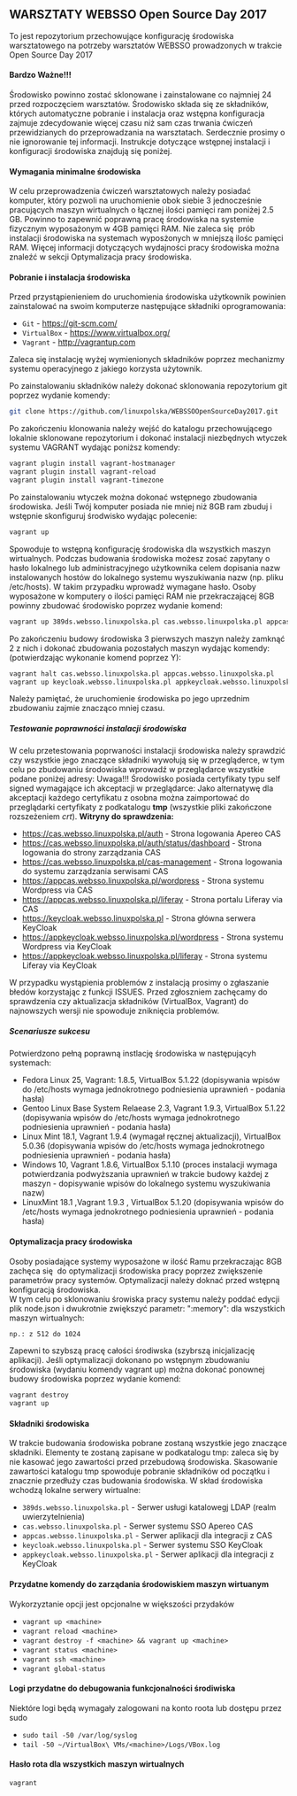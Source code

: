 ## WARSZTATY WEBSSO Open Source Day 2017

To jest repozytorium przechowujące konfigurację środowiska warsztatowego
na potrzeby warsztatów WEBSSO prowadzonych w trakcie Open Source Day 2017

#### Bardzo Ważne!!!

Środowisko powinno zostać sklonowane i zainstalowane co najmniej 24 przed
rozpoczęciem warsztatów. Środowisko składa się ze składników, których
automatyczne pobranie i instalacja oraz wstępna konfiguracja zajmuje zdecydowanie
więcej czasu niż sam czas trwania ćwiczeń przewidzianych do przeprowadzania na
warsztatach. Serdecznie prosimy o nie ignorowanie tej informacji.
Instrukcje dotyczące wstępnej instalacji i konfiguracji środowiska znajdują się
poniżej.

#### Wymagania minimalne środowiska

W celu przeprowadzenia ćwiczeń warsztatowych należy posiadać komputer, który
pozwoli na uruchomienie obok siebie 3 jednocześnie pracujących maszyn wirtualnych
o łącznej ilości pamięci ram poniżej 2.5 GB. Powinno to zapewnić poprawną pracę
środowiska na systemie fizycznym wyposażonym w 4GB pamięci RAM. Nie zaleca się 
prób instalacji środowiska na systemach wyposżonych w mniejszą ilośc pamięci RAM.
Więcej informacji dotyczących wydajności pracy środowiska można znaleźć w sekcji
 Optymalizacja pracy środowiska.

#### Pobranie i instalacja środowiska

Przed przystąpienieniem do uruchomienia środowiska użytkownik powinien
zainstalować na swoim komputerze następujące składniki oprogramowania:
* `Git` - https://git-scm.com/
* `VirtualBox` - https://www.virtualbox.org/
* `Vagrant` - http://vagrantup.com

Zaleca się instalację wyżej wymienionych składników poprzez mechanizmy systemu
operacyjnego z jakiego korzysta użytownik.

Po zainstalowaniu składników należy dokonać sklonowania repozytorium git
poprzez wydanie komendy:
```sh
git clone https://github.com/linuxpolska/WEBSSOOpenSourceDay2017.git
```

Po zakończeniu klonowania należy wejść do katalogu przechowującego lokalnie
sklonowane repozytorium i dokonać instalacji niezbędnych wtyczek systemu VAGRANT
wydając poniższ komendy:

```sh
vagrant plugin install vagrant-hostmanager
vagrant plugin install vagrant-reload
vagrant plugin install vagrant-timezone
```

Po zainstalowaniu wtyczek można dokonać wstępnego zbudowania środowiska. Jeśli
Twój komputer posiada nie mniej niż 8GB ram zbuduj i wstępnie skonfiguruj
środwisko wydając polecenie:
```sh
vagrant up
```
Spowoduje to wstępną konfigurację środowiska dla wszystkich maszyn wirtualnych.
Podczas budowania środowiska możesz zosać zapytany o hasło lokalnego lub
administracyjnego użytkownika celem dopisania nazw instalowanych hostów do
lokalnego systemu wyszukiwania nazw (np. pliku /etc/hosts). W takim przypadku
wprowadź wymagane hasło.
Osoby wyposażone w komputery o ilości pamięci RAM nie przekraczającej 8GB
powinny zbudować środowisko poprzez wydanie komend:
```sh
vagrant up 389ds.websso.linuxpolska.pl cas.websso.linuxpolska.pl appcas.websso.linuxpolska.pl
```
Po zakończeniu budowy środowiska 3 pierwszych maszyn należy zamknąć 2 z nich
i dokonać zbudowania pozostałych maszyn wydając komendy:
(potwierdzając wykonanie komend poprzez Y):
```sh
vagrant halt cas.websso.linuxpolska.pl appcas.websso.linuxpolska.pl
vagrant up keycloak.websso.linuxpolska.pl appkeycloak.websso.linuxpolska.pl
```

Należy pamiętać, że uruchomienie środowiska po jego uprzednim zbudowaniu
zajmie znacząco mniej czasu.

##### Testowanie poprawności instalacji środowiska

W celu przetestowania poprwaności instalacji środowiska należy sprawdzić czy wszystkie
jego znaczące składniki wywołują się w przegląderce, w tym celu po zbudowaniu środowiska
wprowadź w przeglądarce wszystkie podane poniżej adresy:
Uwaga!!! Środowisko posiada certyfikaty typu self signed wymagające ich akceptacji w przeglądarce:
Jako alternatywę dla akceptacji każdego certyfikatu z osobna można zaimportować do przeglądarki
certyfikaty z podkatalogu **tmp** (wszystkie pliki zakończone rozszeżeniem *crt*).
**Witryny do sprawdzenia:**
* https://cas.websso.linuxpolska.pl/auth - Strona logowania Apereo CAS
* https://cas.websso.linuxpolska.pl/auth/status/dashboard - Strona logowania do strony zarządzania CAS
* https://cas.websso.linuxpolska.pl/cas-management - Strona logowania do systemu zarządzania serwisami CAS
* https://appcas.websso.linuxpolska.pl/wordpress - Strona systemu Wordpress via CAS
* https://appcas.websso.linuxpolska.pl/liferay - Strona portalu Liferay via CAS
* https://keycloak.websso.linuxpolska.pl - Strona główna serwera KeyCloak
* https://appkeycloak.websso.linuxpolska.pl/wordpress - Strona systemu Wordpress via KeyCloak
* https://appkeycloak.websso.linuxpolska.pl/liferay - Strona systemu Liferay via KeyCloak

W przypadku wystąpienia problemów z instalacją prosimy o zgłaszanie błedów korzystając z funkcji ISSUES.
Przed zgłoszniem zachęcamy do sprawdzenia czy aktualizacja składników (VirtualBox, Vagrant) do najnowszych wersji
nie spowoduje zniknięcia problemów.

##### Scenariusze sukcesu

Potwierdzono pełną poprawną instlację środowiska w następującyh systemach:
* Fedora Linux 25, Vagrant: 1.8.5, VirtualBox 5.1.22 (dopisywania wpisów do /etc/hosts wymaga jednokrotnego podniesienia uprawnień - podania hasła)
* Gentoo Linux Base System Relaease 2.3, Vagrant 1.9.3, VirtualBox 5.1.22 (dopisywania wpisów do /etc/hosts wymaga jednokrotnego podniesienia uprawnień - podania hasła)
* Linux Mint 18.1, Vagrant 1.9.4 (wymagał ręcznej aktualizacji), VirtualBox 5.0.36 (dopisywania wpisów do /etc/hosts wymaga jednokrotnego podniesienia uprawnień - podania hasła)
* Windows 10, Vagrant 1.8.6, VirtualBox 5.1.10 (proces instalacji wymaga potwierdzania podwyższania uprawnień w trakcie budowy każdej z maszyn - dopisywanie wpisów do lokalnego systemu wyszukiwania nazw)
* LinuxMint 18.1 ,Vagrant 1.9.3 , VirtualBox 5.1.20 (dopisywania wpisów do /etc/hosts wymaga jednokrotnego podniesienia uprawnień - podania hasła)

#### Optymalizacja pracy środowiska

Osoby posiadające systemy wyposażone w ilość Ramu przekraczając 8GB zachęca się 
do optymalizacji środowiska pracy poprzez zwiększenie parametrów pracy systemów.
Optymalizacji należy doknać przed wstępną konfiguracją środowiska.  
W tym celu po sklonowaniu śrowiska pracy systemu należy poddać edycji plik
node.json i dwukrotnie zwiększyć parametr: ":memory":  dla wszystkich maszyn
wirtualnych:
```sh
np.: z 512 do 1024
```
Zapewni to szybszą pracę całości środiwska (szybrszą inicjalizację aplikacji).
Jeśli optymalizacji dokonano po wstępnym zbudowaniu środowiska (wydaniu komendy vagrant up)
można dokonać ponownej budowy środowiska poprzez wydanie komend:
```sh
vagrant destroy
vagrant up
```

#### Składniki środowiska
W trakcie budowania środowiska pobrane zostaną wszystkie jego znaczące składniki.
Elementy te zostaną zapisane w podkatalogu tmp: zaleca się by nie kasować jego
zawartości przed przebudową środowiska.  Skasowanie zawartości katalogu tmp
spowoduje pobranie składników od początku i znacznie przedłuży czas budowania
środowiska.
W skład środowiska wchodzą lokalne serwery wirtualne:
* `389ds.websso.linuxpolska.pl` - Serwer usługi katalowegj LDAP (realm uwierzytelnienia)
* `cas.websso.linuxpolska.pl` - Serwer systemu SSO Apereo CAS
* `appcas.websso.linuxpolska.pl` - Serwer aplikacji dla integracji z CAS
* `keycloak.websso.linuxpolska.pl` - Serwer systemu SSO KeyCloak
* `appkeycloak.websso.linuxpolska.pl` - Serwer aplikacji dla integracji z KeyCloak

#### Przydatne komendy do zarządania środowiskiem maszyn wirtuanym
Wykorzyztanie opcji <maszyna> jest opcjonalne w większości przydaków
* `vagrant up <machine>`
* `vagrant reload <machine>`
* `vagrant destroy -f <machine> && vagrant up <machine>`
* `vagrant status <machine>`
* `vagrant ssh <machine>`
* `vagrant global-status`

#### Logi przydatne do debugowania funkcjonalności środiwiska
Niektóre logi będą wymagały zalogowani na konto roota lub dostępu przez sudo
* `sudo tail -50 /var/log/syslog`
* `tail -50 ~/VirtualBox\ VMs/<machine>/Logs/VBox.log`

#### Hasło rota dla wszystkich maszyn wirtualnych
`vagrant`
